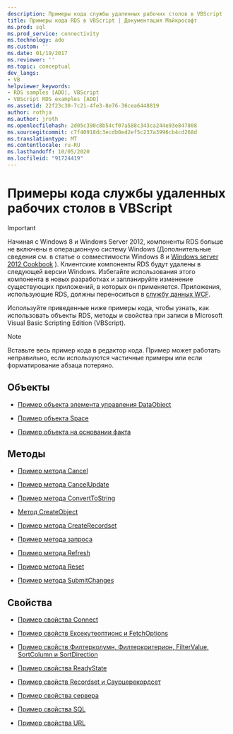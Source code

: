 ```yaml
---
description: Примеры кода службы удаленных рабочих столов в VBScript
title: Примеры кода RDS в VBScript | Документация Майкрософт
ms.prod: sql
ms.prod_service: connectivity
ms.technology: ado
ms.custom: ''
ms.date: 01/19/2017
ms.reviewer: ''
ms.topic: conceptual
dev_langs:
- VB
helpviewer_keywords:
- RDS samples [ADO], VBScript
- VBScript RDS examples [ADO]
ms.assetid: 22f23c30-7c21-4fe3-8e76-36cea6448819
author: rothja
ms.author: jroth
ms.openlocfilehash: 2d05c390c8b54cf07a588c343ca244e93e847808
ms.sourcegitcommit: c7f40918dc3ecdb0ed2ef5c237a3996cb4cd268d
ms.translationtype: MT
ms.contentlocale: ru-RU
ms.lasthandoff: 10/05/2020
ms.locfileid: "91724419"
---
```

# <a name="rds-code-examples-in-vbscript"></a>Примеры кода службы удаленных рабочих столов в VBScript
> [!IMPORTANT]
>  Начиная с Windows 8 и Windows Server 2012, компоненты RDS больше не включены в операционную систему Windows (Дополнительные сведения см. в статье о совместимости Windows 8 и [Windows server 2012 Cookbook](https://www.microsoft.com/download/details.aspx?id=27416) ). Клиентские компоненты RDS будут удалены в следующей версии Windows. Избегайте использования этого компонента в новых разработках и запланируйте изменение существующих приложений, в которых он применяется. Приложения, использующие RDS, должны переноситься в [службу данных WCF](/dotnet/framework/wcf/).  
  
 Используйте приведенные ниже примеры кода, чтобы узнать, как использовать объекты RDS, методы и свойства при записи в Microsoft Visual Basic Scripting Edition (VBScript).  
  
> [!NOTE]
>  Вставьте весь пример кода в редактор кода. Пример может работать неправильно, если используются частичные примеры или если форматирование абзаца потеряно.  
  
## <a name="objects"></a>Объекты  
  
-   [Пример объекта элемента управления DataObject](./datacontrol-object-example-vbscript.md)  
  
-   [Пример объекта Space](./dataspace-object-and-createobject-method-example-vbscript.md)  
  
-   [Пример объекта на основании факта](./datafactory-object-query-method-and-createobject-method-example-vbscript.md)  
  
## <a name="methods"></a>Методы  
  
-   [Пример метода Cancel](./cancel-method-example-vbscript.md)  
  
-   [Пример метода CancelUpdate](./cancelupdate-method-example-vbscript.md)  
  
-   [Пример метода ConvertToString](./converttostring-method-example-vbscript.md)  
  
-   [Метод CreateObject](./dataspace-object-and-createobject-method-example-vbscript.md)  
  
-   [Пример метода CreateRecordset](./createrecordset-method-example-vbscript.md)  
  
-   [Пример метода запроса](./datafactory-object-query-method-and-createobject-method-example-vbscript.md)  
  
-   [Пример метода Refresh](./refresh-method-example-vbscript.md)  
  
-   [Пример метода Reset](./filter-column-criterion-value-sortcolumn-sortdirection-example-vbscript.md)  
  
-   [Пример метода SubmitChanges](./submitchanges-method-example-vbscript.md)  
  
## <a name="properties"></a>Свойства  
  
-   [Пример свойства Connect](./connect-property-example-vbscript.md)  
  
-   [Пример свойств Ексекутеоптионс и FetchOptions](./executeoptions-and-fetchoptions-properties-example-vbscript.md)  
  
-   [Пример свойств Филтерколумн, Филтеркритерион, FilterValue, SortColumn и SortDirection](./filter-column-criterion-value-sortcolumn-sortdirection-example-vbscript.md)  
  
-   [Пример свойства ReadyState](./readystate-property-example-vbscript.md)  
  
-   [Пример свойств Recordset и Саурцерекордсет](./recordset-and-sourcerecordset-properties-example-vbscript.md)  
  
-   [Пример свойства сервера](./server-property-example-vbscript.md)  
  
-   [Пример свойства SQL](./sql-property-example-vbscript.md)  
  
-   [Пример свойства URL](./url-property-example-vbscript.md)